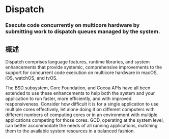 # Dispatch
### Execute code concurrently on multicore hardware by submitting work to dispatch queues managed by the system.
## 概述
Dispatch comprises language features, runtime libraries, and system enhancements that provide systemic, comprehensive improvements to the support for concurrent code execution on multicore hardware in macOS, iOS, watchOS, and tvOS.

The BSD subsystem, Core Foundation, and Cocoa APIs have all been extended to use these enhancements to help both the system and your application to run faster, more efficiently, and with improved responsiveness. Consider how difficult it is for a single application to use multiple cores effectively, let alone doing it on different computers with different numbers of computing cores or in an environment with multiple applications competing for those cores. GCD, operating at the system level, can better accommodate the needs of all running applications, matching them to the available system resources in a balanced fashion.
